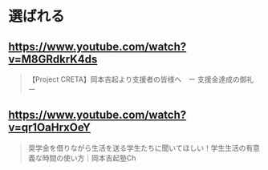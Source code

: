 # 選ばれる

## https://www.youtube.com/watch?v=M8GRdkrK4ds 

> 【Project CRETA】岡本吉起より支援者の皆様へ　ー 支援金達成の御礼 ー 

## https://www.youtube.com/watch?v=qr1OaHrxOeY

> 奨学金を借りながら生活を送る学生たちに聞いてほしい！学生生活の有意義な時間の使い方｜岡本吉起塾Ch 
